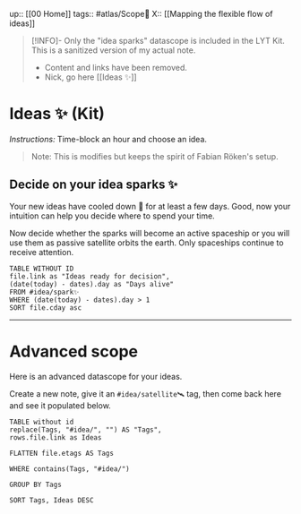 up:: [[00 Home]]
tags:: #atlas/Scope🔬
X:: [[Mapping the flexible flow of ideas]]

> [!INFO]-  Only the "idea sparks" datascope is included in the LYT Kit.
> This is a sanitized version of my actual note. 
> 
> - Content and links have been removed.
> - Nick, go here [[Ideas ✨]]

# Ideas ✨ (Kit)
*Instructions:* Time-block an hour and choose an idea.

> Note: This is modifies but keeps the spirit of Fabian Röken's setup.

## Decide on your idea sparks ✨
Your new ideas have cooled down 🧊 for at least a few days. Good, now your intuition can help you decide where to spend your time. 

Now decide whether the sparks will become an active spaceship or you will use them as passive satellite orbits the earth. Only spaceships continue to receive attention. 

```dataview
TABLE WITHOUT ID
file.link as "Ideas ready for decision",
(date(today) - dates).day as "Days alive"
FROM #idea/spark✨
WHERE (date(today) - dates).day > 1
SORT file.cday asc
```


---

# Advanced scope
Here is an advanced datascope for your ideas.

Create a new note, give it an `#idea/satellite🛰` tag, then come back here and see it populated below.  

```dataview
TABLE without id 
replace(Tags, "#idea/", "") AS "Tags",
rows.file.link as Ideas

FLATTEN file.etags AS Tags

WHERE contains(Tags, "#idea/")

GROUP BY Tags

SORT Tags, Ideas DESC
```
